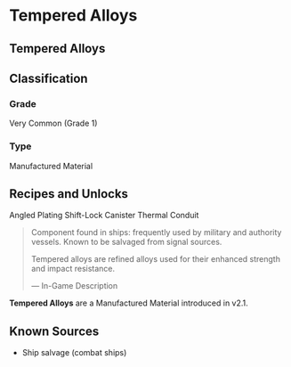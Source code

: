 # Tempered Alloys
##  Tempered Alloys

## Classification

### Grade

Very Common (Grade 1)

### Type

Manufactured Material

## Recipes and Unlocks

Angled Plating
 Shift-Lock Canister
 Thermal Conduit

> 
> 
> Component found in ships: frequently used by military and authority vessels. Known to be salvaged from signal sources.
> 
> Tempered alloys are refined alloys used for their enhanced strength and impact resistance.
> 
> 
> — In-Game Description
> 

**Tempered Alloys** are a Manufactured Material introduced in v2.1.

## Known Sources

- Ship salvage (combat ships)